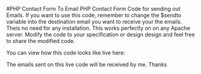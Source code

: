 #PHP Contact Form To Email
PHP Contact Form Code for sending out Emails. If you want to use this code, remember to change the $sendto variable into the destination email you want to receive your the emails. Theis no need for any installation. This works perfectly on on any Apache server. Modify the code to your specification or design design and feel free to share the modified code.

You can view how this code looks like live here:

The emails sent on this live code will be received by me. Thanks
